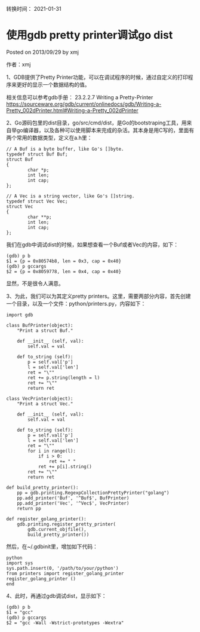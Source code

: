 转换时间： 2021-01-31

# 使用gdb pretty printer调试go dist
Posted on 2013/09/29 by xmj	

作者：xmj

1、GDB提供了Pretty Printer功能，可以在调试程序的时候，通过自定义的打印程序来更好的显示一个数据结构的值。

相关信息可以参考gdb手册：
23.2.2.7 Writing a Pretty-Printer
https://sourceware.org/gdb/current/onlinedocs/gdb/Writing-a-Pretty_002dPrinter.html#Writing-a-Pretty_002dPrinter

2、Go源码包里的dist目录，go/src/cmd/dist，是Go的bootstraping工具，用来自举go编译器，以及各种可以使用脚本来完成的杂活。其本身是用C写的，里面有两个常用的数据类型，定义在a.h里：
```
// A Buf is a byte buffer, like Go's []byte.
typedef struct Buf Buf;
struct Buf
{
        char *p;
        int len;
        int cap;
};

// A Vec is a string vector, like Go's []string.
typedef struct Vec Vec;
struct Vec
{
        char **p;
        int len;
        int cap;
};
```
我们在gdb中调试dist的时候，如果想查看一个Buf或者Vec的内容，如下：
```
(gdb) p b
$1 = {p = 0x80574b8, len = 0x3, cap = 0x40}
(gdb) p gccargs
$2 = {p = 0x8059778, len = 0x4, cap = 0x40}
```
显然，不是很令人满意。

3、为此，我们可以为其定义pretty printers。这里，需要两部分内容，首先创建一个目录，以及一个文件：python/printers.py，内容如下：
```
import gdb

class BufPrinter(object):
    "Print a struct Buf."

    def __init__ (self, val):
        self.val = val

    def to_string (self):
        p = self.val['p']
        l = self.val['len']
        ret = "\""
        ret += p.string(length = l)
        ret += "\""
        return ret

class VecPrinter(object):
    "Print a struct Vec."

    def __init__ (self, val):
        self.val = val

    def to_string (self):
        p = self.val['p']
        l = self.val['len']
        ret = "\""
        for i in range(l):
            if i > 0:
                ret += " "
            ret += p[i].string()
        ret += "\""
        return ret

def build_pretty_printer():
    pp = gdb.printing.RegexpCollectionPrettyPrinter("golang")
    pp.add_printer('Buf', '^Buf$', BufPrinter)
    pp.add_printer('Vec', '^Vec$', VecPrinter)
    return pp

def register_golang_printer():
    gdb.printing.register_pretty_printer(
        gdb.current_objfile(),
        build_pretty_printer())
```
然后，在~/.gdbinit里，增加如下代码：
```
python
import sys
sys.path.insert(0, '/path/to/your/python')
from printers import register_golang_printer
register_golang_printer ()
end
```
4、此时，再通过gdb调试dist，显示如下：
```
(gdb) p b
$1 = "gcc"
(gdb) p gccargs
$2 = "gcc -Wall -Wstrict-prototypes -Wextra"
```

